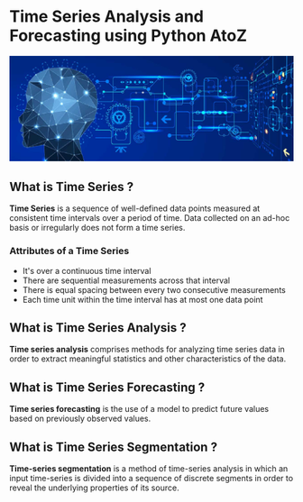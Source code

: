 # Time Series Analysis and Forecasting using Python AtoZ
![Time series](images/time-series.jpg)
## What is Time Series ?
**Time Series** is a sequence of well-defined data points measured at consistent time intervals over a period of time. Data collected on an ad-hoc basis or irregularly does not form a time series.

### Attributes of a Time Series

- It's over a continuous time interval
- There are sequential measurements across that interval
- There is equal spacing between every two consecutive measurements
- Each time unit within the time interval has at most one data point

## What is Time Series Analysis ?
**Time series analysis** comprises methods for analyzing time series data in order to extract meaningful statistics and other characteristics of the data.

## What is Time Series Forecasting ?
**Time series forecasting** is the use of a model to predict future values based on previously observed values.
## What is Time Series Segmentation ?
**Time-series segmentation** is a method of time-series analysis in which an input time-series is divided into a sequence of discrete segments in order to reveal the underlying properties of its source.
